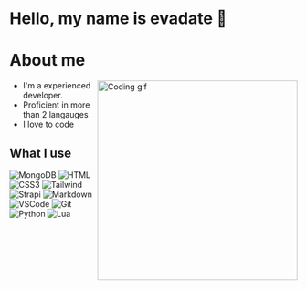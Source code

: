 # Hello, my name is evadate 👋
<!-- About Section -->
 # About me
 
<p>
 <img align="right" width="350" src="/assets/programmer.gif" alt="Coding gif" />

  - I'm a experienced developer.
  - Proficient in more than 2 langauges
  - I love to code

</p>

## What I use
![MongoDB](https://img.shields.io/badge/MongoDB-4EA94B?style=for-the-badge&logo=mongodb&logoColor=white)
![HTML](https://img.shields.io/badge/HTML5-E34F26?style=for-the-badge&logo=html5&logoColor=white)
![CSS3](https://img.shields.io/badge/CSS3-1572B6?style=for-the-badge&logo=css3&logoColor=white)
![Tailwind](https://img.shields.io/badge/Tailwind_CSS-092749?style=for-the-badge&logo=tailwindcss&logoColor=06B6D4&labelColor=000000)
![Strapi](https://img.shields.io/badge/strapi-2E7EEA?style=for-the-badge&logo=strapi&logoColor=white)
![Markdown](https://img.shields.io/badge/Markdown-000000?style=for-the-badge&logo=markdown&logoColor=white)
![VSCode](https://img.shields.io/badge/Visual_Studio-0078d7?style=for-the-badge&logo=visual%20studio&logoColor=white)
![Git](https://img.shields.io/badge/Git-F05032?style=for-the-badge&logo=git&logoColor=white)
![Python](https://img.shields.io/badge/Python-3297f0?style=for-the-badge&logo=python&logoColor=white)
![Lua](https://img.shields.io/badge/Lua-1303fc?style=for-the-badge&logo=lua&logoColor=white)

<br/>
